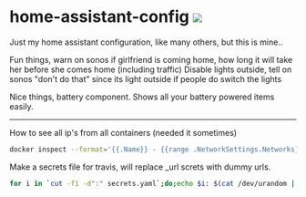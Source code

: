 # home-assistant-config <a href="https://travis-ci.org/riemers/home-assistant-config"><img src="https://travis-ci.org/riemers/home-assistant-config.svg?branch=master"/></a>

Just my home assistant configuration, like many others, but this is mine..

Fun things, warn on sonos if girlfriend is coming home, how long it will take her before she comes home (including traffic)
Disable lights outside, tell on sonos "don't do that" since its light outside if people do switch the lights

Nice things, battery component. Shows all your battery powered items easily.

***
How to see all ip's from all containers (needed it sometimes)
```bash
docker inspect --format='{{.Name}} - {{range .NetworkSettings.Networks}}{{.IPAddress}}{{end}}' $(docker ps -aq)
```
Make a secrets file for travis, will replace _url screts with dummy urls.
```bash
for i in `cut -f1 -d":" secrets.yaml`;do;echo $i: $(cat /dev/urandom | tr -dc 'a-zA-Z0-9' | fold -w 32 | head -n 1);done | sed 's/_url:.*/_url: https:\/\/www.some.url.com/' |sed 's/latitude:.*/latitude: -27.121978/'|sed 's/longitude:.*/longitude: -109.288981/' > travis_secrets.yaml
```
